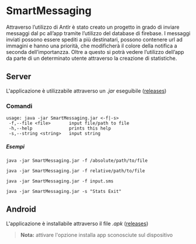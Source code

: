 # SmartMessaging

Attraverso l’utilizzo di Antlr è stato creato un progetto in grado di inviare messaggi dal pc all’app tramite l’utilizzo del database di firebase. I messaggi inviati possono essere spediti a più destinatari, possono contenere url ad immagini e hanno una priorità, che modificherà il colore della notifica a seconda dell’importanzza. Oltre a questo si potrà vedere l’utilizzo dell’app da parte di un determinato utente attraverso la creazione di statistiche. 

## Server

L'applicazione è utilizzabile attraverso un *.jar* eseguibile ([releases](https://github.com/EdoCrippaOfficial/smartmessaging/releases/latest))

### Comandi
```
usage: java -jar SmartMessaging.jar <-f|-s>
 -f,--file <file>       input file/path to file
 -h,--help              prints this help
 -s,--string <string>   input string
```
##### Esempi
```
java -jar SmartMessaging.jar -f /absolute/path/to/file
```
```
java -jar SmartMessaging.jar -f relative/path/to/file
```
```
java -jar SmartMessaging.jar -f input.sms
```
```
java -jar SmartMessaging.jar -s "Stats Exit"
```

## Android
L'applicazione è installabile attraverso il file *.apk* ([releases](https://github.com/EdoCrippaOfficial/smartmessaging/releases/latest))
> **Nota:** attivare l'opzione installa app sconosciute sul dispositivo
